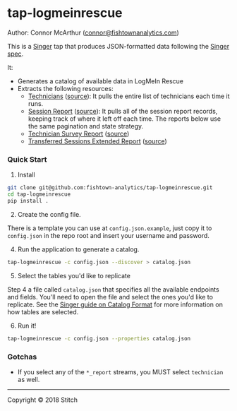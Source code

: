 # tap-logmeinrescue

Author: Connor McArthur (connor@fishtownanalytics.com)

This is a [Singer](http://singer.io) tap that produces JSON-formatted data following the [Singer spec](https://github.com/singer-io/getting-started/blob/master/SPEC.md).

It:

- Generates a catalog of available data in LogMeIn Rescue
- Extracts the following resources:
  - [Technicians](https://secure.logmeinrescue.com/welcome/webhelp/EN/RescueAPI/API/API_Rescue_getHierarchy_v2.html) ([source](../master/tap_logmeinrescue/streams/technicians.py)): It pulls the entire list of technicians each time it runs.
  - [Session Report](https://secure.logmeinrescue.com/welcome/webhelp/EN/RescueAPI/API/API_Rescue_getReport_output_reports.html) ([source](../master/tap_logmeinrescue/streams/session_report.py)): It pulls all of the session report records, keeping track of where it left off each time. The reports below use the same pagination and state strategy.
  - [Technician Survey Report](https://secure.logmeinrescue.com/welcome/webhelp/EN/RescueAPI/API/API_Rescue_getReport_output_reports.html) ([source](../master/tap_logmeinrescue/streams/technician_survey_report.py))
  - [Transferred Sessions Extended Report](https://secure.logmeinrescue.com/welcome/webhelp/EN/RescueAPI/API/API_Rescue_getReport_output_reports.html) ([source](../master/tap_logmeinrescue/streams/transferred_sessions_extended_report.py))


### Quick Start

1. Install

```bash
git clone git@github.com:fishtown-analytics/tap-logmeinrescue.git
cd tap-logmeinrescue
pip install .
```

2. Create the config file.

There is a template you can use at `config.json.example`, just copy it to `config.json` in the repo root and insert your username and password.

4. Run the application to generate a catalog.

```bash
tap-logmeinrescue -c config.json --discover > catalog.json
```

5. Select the tables you'd like to replicate

Step 4 a file called `catalog.json` that specifies all the available endpoints and fields. You'll need to open the file and select the ones you'd like to replicate. See the [Singer guide on Catalog Format](https://github.com/singer-io/getting-started/blob/c3de2a10e10164689ddd6f24fee7289184682c1f/BEST_PRACTICES.md#catalog-format) for more information on how tables are selected.

6. Run it!

```bash
tap-logmeinrescue -c config.json --properties catalog.json
```

### Gotchas

- If you select any of the `*_report` streams, you MUST select `technician` as well.

---

Copyright &copy; 2018 Stitch
